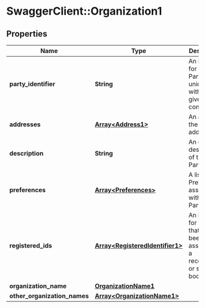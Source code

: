 # SwaggerClient::Organization1

## Properties
Name | Type | Description | Notes
------------ | ------------- | ------------- | -------------
**party_identifier** | **String** | An identifier for the Party that is unique within a given context.. | [optional] 
**addresses** | [**Array&lt;Address1&gt;**](Address1.md) | An array of the Party&#39;s addresses. | [optional] 
**description** | **String** | An optional description of the Party. | [optional] [default to &quot;null&quot;]
**preferences** | [**Array&lt;Preferences&gt;**](Preferences.md) | A list of Preferences associated with the Party. | [optional] 
**registered_ids** | [**Array&lt;RegisteredIdentifier1&gt;**](RegisteredIdentifier1.md) | An identifier for a Party that has been assigend by a recognized or statutory body. | [optional] 
**organization_name** | [**OrganizationName1**](OrganizationName1.md) |  | [optional] 
**other_organization_names** | [**Array&lt;OrganizationName1&gt;**](OrganizationName1.md) |  | [optional] 


